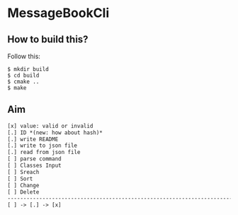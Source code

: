 MessageBookCli
==============

How to build this?
------------------

Follow this:

``` shell
$ mkdir build
$ cd build
$ cmake ..
$ make
```

Aim
---

``` txt
[x] value: valid or invalid
[.] ID *(new: how about hash)*
[.] write README
[.] write to json file
[.] read from json file
[ ] parse command
[ ] Classes Input
[ ] Sreach
[ ] Sort
[ ] Change
[ ] Delete
-------------------------------------------------------------------------------
[ ] -> [.] -> [x]
```

